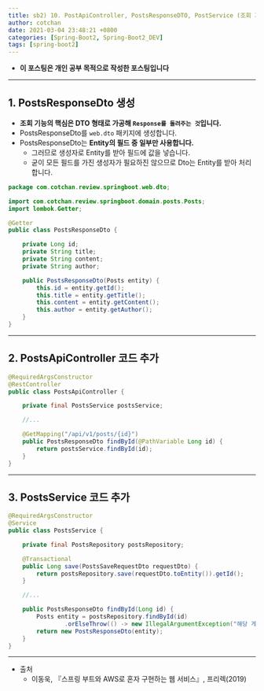 ```yaml
---
title: sb2) 10. PostApiController, PostsResponseDTO, PostService (조회 기능 만들기)
author: cotchan 
date: 2021-03-04 23:48:21 +0800 
categories: [Spring-Boot2, Spring-Boot2_DEV]
tags: [spring-boot2] 
---
```


+ **이 포스팅은 개인 공부 목적으로 작성한 포스팅입니다**

---

## 1. PostsResponseDto 생성

+ **조회 기능의 핵심은 DTO 형태로 가공해 `Response를 돌려주는 것`입니다.**
+ PostsResponseDto를 `web.dto` 패키지에 생성합니다.
+ PostsResponseDto는 **Entity의 필드 중 일부만 사용합니다.**
  + 그러므로 생성자로 Entity를 받아 필드에 값을 넣습니다.
  + 굳이 모든 필드를 가진 생성자가 필요하진 않으므로 Dto는 Entity를 받아 처리합니다.


```java
package com.cotchan.review.springboot.web.dto;

import com.cotchan.review.springboot.domain.posts.Posts;
import lombok.Getter;

@Getter
public class PostsResponseDto {

    private Long id;
    private String title;
    private String content;
    private String author;

    public PostsResponseDto(Posts entity) {
        this.id = entity.getId();
        this.title = entity.getTitle();
        this.content = entity.getContent();
        this.author = entity.getAuthor();
    }
}
```

---


## 2. PostsApiController 코드 추가

```java
@RequiredArgsConstructor
@RestController
public class PostsApiController {

    private final PostsService postsService;

    //...

    @GetMapping("/api/v1/posts/{id}")
    public PostsResponseDto findById(@PathVariable Long id) {
        return postsService.findById(id);
    }
}
```

---

## 3. PostsService 코드 추가

```java
@RequiredArgsConstructor
@Service
public class PostsService {

    private final PostsRepository postsRepository;

    @Transactional
    public Long save(PostsSaveRequestDto requestDto) {
        return postsRepository.save(requestDto.toEntity()).getId();
    }

    //...

    public PostsResponseDto findById(Long id) {
        Posts entity = postsRepository.findById(id)
                .orElseThrow(() -> new IllegalArgumentException("해당 게시글이 없습니다. id=" + id));
        return new PostsResponseDto(entity);
    }
}
```


---

+ 출처
  + 이동욱, 『스프링 부트와 AWS로 혼자 구현하는 웹 서비스』, 프리렉(2019) 

